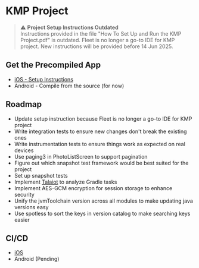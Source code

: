 # KMP Project

> ⚠️ **Project Setup Instructions Outdated**  
> Instructions provided in the file "How To Set Up and Run the KMP Project.pdf" is outdated. Fleet is no longer a go-to IDE for KMP project. New instructions will be provided before 14 Jun 2025.

## Get the Precompiled App
- [iOS - Setup Instructions](https://aungthiha.github.io/iOSAppAccessAutomation/pages/firebase-setup.html)
- Android - Compile from the source (for now)

## Roadmap
- Update setup instruction because Fleet is no longer a go-to IDE for KMP project
- Write integration tests to ensure new changes don't break the existing ones
- Write instrumentation tests to ensure things work as expected on real devices
- Use paging3 in PhotoListScreen to support pagination
- Figure out which snapshot test framework would be best suited for the project
- Set up snapshot tests
- Implement [Talaiot](https://github.com/cdsap/Talaiot) to analyze Gradle tasks
- Implement AES-GCM encryption for session storage to enhance security
- Unify the jvmToolchain version across all modules to make updating java versions easy
- Use spotless to sort the keys in version catalog to make searching keys easier

## CI/CD
- [iOS](https://aungthiha.github.io/iOSAppAccessAutomation/)
- Android (Pending)
